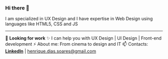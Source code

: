 ### Hi there 👋

I am specialized in UX Design and I have expertise in Web Design using languages like HTML5, CSS and JS

***

🔭   **Looking for work**
✨   I can help you with UX Design | UI Design | Front-end development
⚡   About me: From cinema to design and IT
📫   Contacts: **[LinkedIn](https://www.linkedin.com/in/henriquedebarros)** | <henrique.dias.soares@gmail.com>

<!--
**henriquedebarros/henriquedebarros** is a ✨ _special_ ✨ repository because its `README.md` (this file) appears on your GitHub profile.

Here are some ideas to get you started:

- 🔭 I’m currently working on ...
- 🌱 I’m currently learning ...
- 👯 I’m looking to collaborate on ...
- 🤔 I’m looking for help with ...
- 💬 Ask me about ...
- 📫 How to reach me: ...
- 😄 Pronouns: ...
- ⚡ Fun fact: ...
-->
